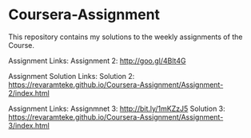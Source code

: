 # Coursera-Assignment

This repository contains my solutions to the weekly assignments of the Course.


Assignment Links: 
	Assignment 2: http://goo.gl/4Blt4G

Assignment Solution Links:
	Solution 2: https://revaramteke.github.io/Coursera-Assignment/Assignment-2/index.html
	
Assignment Links:
	Assignmnet 3: http://bit.ly/1mKZzJ5
	Solution 3:   https://revaramteke.github.io/Coursera-Assignment/Assignment-3/index.html
